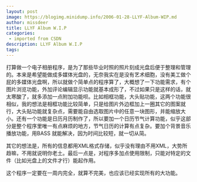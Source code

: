 ```yaml
---
layout: post
image: https://blogimg.minidump.info/2006-01-28-LLYF-Album-WIP.md
author: missdeer
title: LLYF Album W.I.P
categories: 
 - imported from CSDN
description: LLYF Album W.I.P
tags: 
---
```


打算做一个电子相册程序，是为了那些毕业时照的照片刻成光盘后便于整理和管理的。本来是希望能做成多媒体光盘的，无奈我实在是没有艺术细胞，没有美工做个屁的多媒体光盘啊，所以就做个简单点的程序算了，大概想了一下功能需求，有个图片浏览功能，外加评论编辑显示功能就基本成形了，不过如果只是这样的话，就太寒酸了，就多添加一点附加功能呗。比如相框功能，大头贴功能，这两个功能很相似，我的想法是相框功能比较简单，只是给图片外边框加上一圈其它的图案就行，大头贴功能就复杂点，需要能自由选取图片中的任意一块图形，并能缩放大小。还有一个功能是日历月历制作了，所以要加一个日历节气计算功能，似乎这部分是整个程序里唯一有点麻烦的地方，节气日历的计算有点复杂。要加个背景音乐播放功能，用BASS 就能解决，因为时间比较短，就一切从简。

其它的想法是，所有的信息都用XML格式存储，似乎没有理由不用XML，大势所趋嘛，不用就说明你老土。最后一点是，对程序多加点使用限制，只能对特定的文件（比如光盘上的文件才行）能起作用。

这个程序一定要在一周内完全，就算不完美，也应该已经实现所有的大功能。
